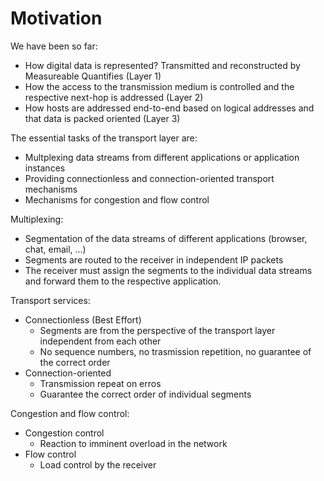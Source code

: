 # Motivation

We have been so far:

- How digital data is represented? Transmitted and reconstructed by Measureable Quantifies (Layer 1)
- How the access to the transmission medium is controlled and the respective next-hop is addressed (Layer 2)
- How hosts are addressed end-to-end based on logical addresses and that data is packed oriented (Layer 3)

The essential tasks of the transport layer are:

- Multplexing data streams from different applications or application instances
- Providing connectionless and connection-oriented transport mechanisms
- Mechanisms for congestion and flow control

Multiplexing:

- Segmentation of the data streams of different applications (browser, chat, email, ...)
- Segments are routed to the receiver in independent IP packets
- The receiver must assign the segments to the individual data streams and forward them to the respective application.

Transport services:

- Connectionless (Best Effort)
    - Segments are from the perspective of the transport layer independent from each other
    - No sequence numbers, no trasmission repetition, no guarantee of the correct order
- Connection-oriented
    - Transmission repeat on erros
    - Guarantee the correct order of individual segments

Congestion and flow control:

- Congestion control
    - Reaction to imminent overload in the network
- Flow control
    - Load control by the receiver
